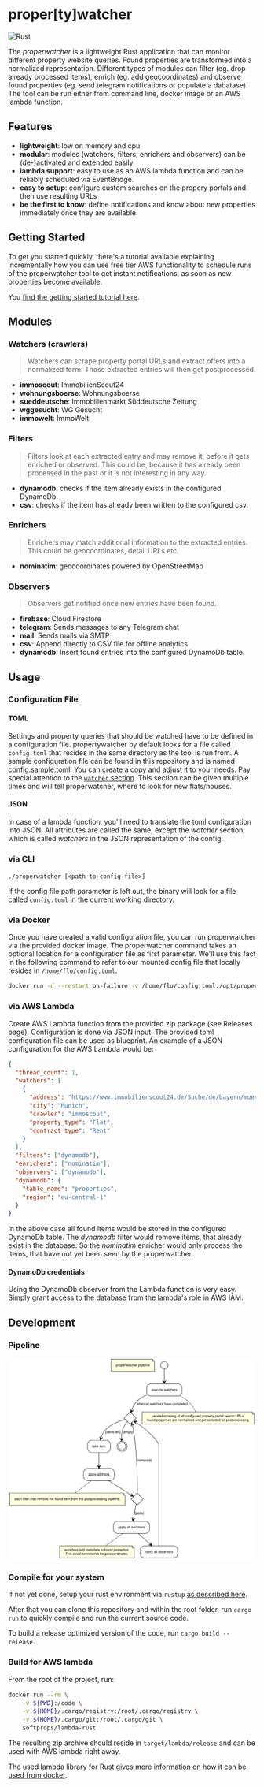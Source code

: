 # proper\[ty\]watcher

![Rust](https://github.com/floschnell/properwatcher/workflows/Rust/badge.svg)

The _properwatcher_ is a lightweight Rust application that can monitor different property website queries. Found properties are transformed into a normalized representation. Different types of modules can filter (eg. drop already processed items), enrich (eg. add geocoordinates) and observe found properties (eg. send telegram notifications or populate a dabatase). The tool can be run either from command line, docker image or an AWS lambda function.

## Features

- **lightweight**: low on memory and cpu
- **modular**: modules (watchers, filters, enrichers and observers) can be (de-)activated and extended easily
- **lambda support**: easy to use as an AWS lambda function and can be reliably scheduled via EventBridge.
- **easy to setup**: configure custom searches on the propery portals and then use resulting URLs
- **be the first to know**: define notifications and know about new properties immediately once they are available.

## Getting Started

To get you started quickly, there's a tutorial available explaining incrementally how you can use free tier AWS functionality to schedule runs of the properwatcher tool to get instant notifications, as soon as new properties become available.

You [find the getting started tutorial here](tutorial/0_intro.md).

## Modules

### Watchers (crawlers)

> Watchers can scrape property portal URLs and extract offers into a normalized form. Those extracted entries will then get postprocessed.

- **immoscout**: ImmobilienScout24
- **wohnungsboerse**: Wohnungsboerse
- **sueddeutsche**: Immobilienmarkt Süddeutsche Zeitung
- **wggesucht**: WG Gesucht
- **immowelt**: ImmoWelt

### Filters

> Filters look at each extracted entry and may remove it, before it gets enriched or observed. This could be, because it has already been processed in the past or it is not interesting in any way.

- **dynamodb**: checks if the item already exists in the configured DynamoDb.
- **csv**: checks if the item has already been written to the configured csv.

### Enrichers

> Enrichers may match additional information to the extracted entries. This could be geocoordinates, detail URLs etc.

- **nominatim**: geocoordinates powered by OpenStreetMap

### Observers

> Observers get notified once new entries have been found.

- **firebase**: Cloud Firestore
- **telegram**: Sends messages to any Telegram chat
- **mail**: Sends mails via SMTP
- **csv**: Append directly to CSV file for offline analytics
- **dynamodb**: Insert found entries into the configured DynamoDb table.

## Usage

### Configuration File

#### TOML

Settings and property queries that should be watched have to be defined in a configuration file. propertywatcher by default looks for a file called `config.toml` that resides in the same directory as the tool is run from. A sample configuration file can be found in this repository and is named [config.sample.toml](/config.sample.toml). You can create a copy and adjust it to your needs. Pay special attention to the [`watcher` section](config.sample.toml#L21). This section can be given multiple times and will tell properwatcher, where to look for new flats/houses.

#### JSON

In case of a lambda function, you'll need to translate the toml configuration into JSON. All attributes are called the same, except the _watcher_ section, which is called _watchers_ in the JSON representation of the config.

### via CLI

`./properwatcher [<path-to-config-file>]`

If the config file path parameter is left out, the binary will look for a file called `config.toml` in the current working directory.

### via Docker

Once you have created a valid configuration file, you can run properwatcher via the provided docker image. The properwatcher command takes an optional location for a configuration file as first parameter. We'll use this fact in the following command to refer to our mounted config file that locally resides in `/home/flo/config.toml`.

```bash
docker run -d --restart on-failure -v /home/flo/config.toml:/opt/properwatcher.toml --name properwatcher floschnell/properwatcher /opt/properwatcher.toml
```

### via AWS Lambda

Create AWS Lambda function from the provided zip package (see Releases page). Configuration is done via JSON input. The provided toml configuration file can be used as blueprint. An example of a JSON configuration for the AWS Lambda would be:

```json
{
  "thread_count": 1,
  "watchers": [
    {
      "address": "https://www.immobilienscout24.de/Suche/de/bayern/muenchen-kreis/wohnung-mieten?enteredFrom=one_step_search",
      "city": "Munich",
      "crawler": "immoscout",
      "property_type": "Flat",
      "contract_type": "Rent"
    }
  ],
  "filters": ["dynamodb"],
  "enrichers": ["nominatim"],
  "observers": ["dynamodb"],
  "dynamodb": {
    "table_name": "properties",
    "region": "eu-central-1"
  }
}
```

In the above case all found items would be stored in the configured DynamoDb table. The _dynamodb_ filter would remove items, that already exist in the database. So the _nominatim_ enricher would only process the items, that have not yet been seen by the properwatcher.

#### DynamoDb credentials

Using the DynamoDb observer from the Lambda function is very easy. Simply grant access to the database from the lambda's role in AWS IAM.

## Development

### Pipeline

![Properwatcher Pipeline](pipeline.svg)

### Compile for your system

If not yet done, setup your rust environment via `rustup` [as described here](https://www.rust-lang.org/tools/install).

After that you can clone this repository and within the root folder, run `cargo run` to quickly compile and run the current source code.

To build a release optimized version of the code, run `cargo build --release`.

### Build for AWS lambda

From the root of the project, run:

```bash
docker run --rm \
    -v ${PWD}:/code \
    -v ${HOME}/.cargo/registry:/root/.cargo/registry \
    -v ${HOME}/.cargo/git:/root/.cargo/git \
    softprops/lambda-rust
```

The resulting zip archive should reside in `target/lambda/release` and can be used with AWS lambda right away.

The used lambda library for Rust [gives more information on how it can be used from docker](https://github.com/awslabs/aws-lambda-rust-runtime#docker).
